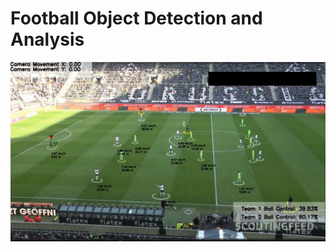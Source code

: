 # Football Object Detection and Analysis
![Alt text](https://github.com/GhaydaMal/Football_ObjectDetection_and_Analysis/blob/main/Fooball_results.png)
